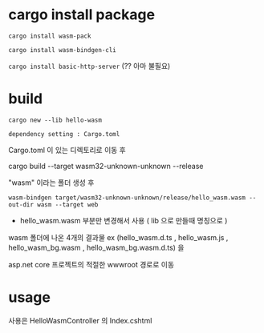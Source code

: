 cargo install package
================================
`cargo install wasm-pack`

`cargo install wasm-bindgen-cli`

`cargo install basic-http-server` (?? 아마 불필요)

build
================================
`cargo new --lib hello-wasm`

`dependency setting : Cargo.toml`

Cargo.toml 이 있는 디렉토리로 이동 후

cargo build --target wasm32-unknown-unknown --release

"wasm" 이라는 폴더 생성 후

`wasm-bindgen target/wasm32-unknown-unknown/release/hello_wasm.wasm --out-dir wasm --target web`
- hello_wasm.wasm 부분만 변경해서 사용 ( lib 으로 만들때 명칭으로 )

wasm 폴더에 나온 4개의 결과물 ex (hello_wasm.d.ts , hello_wasm.js , hello_wasm_bg.wasm , hello_wasm_bg.wasm.d.ts) 을

asp.net core 프로젝트의 적절한 wwwroot 경로로 이동

usage
================================
사용은 HelloWasmController 의 Index.cshtml
